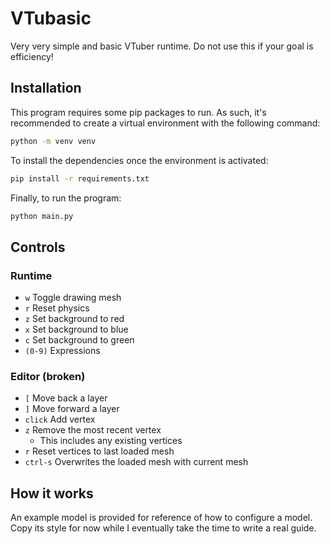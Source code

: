 # VTubasic

Very very simple and basic VTuber runtime. Do not use this if your goal is efficiency!

## Installation

This program requires some pip packages to run. As such, it's recommended to create a virtual environment with the following command:

```bash
python -m venv venv
```

To install the dependencies once the environment is activated:

```bash
pip install -r requirements.txt
```

Finally, to run the program:

```bash
python main.py
```

## Controls

### Runtime

- `w` Toggle drawing mesh
- `r` Reset physics
- `z` Set background to red
- `x` Set background to blue
- `c` Set background to green
- `(0-9)` Expressions

### Editor (broken)

- `[` Move back a layer
- `]` Move forward a layer
- `click` Add vertex
- `z` Remove the most recent vertex
    - This includes any existing vertices
- `r` Reset vertices to last loaded mesh
- `ctrl-s` Overwrites the loaded mesh with current mesh


## How it works

An example model is provided for reference of how to configure a model. Copy its style for now while I eventually take the time to write a real guide.